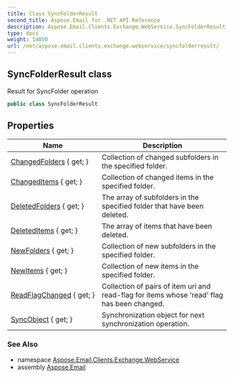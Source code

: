 ```yaml
---
title: Class SyncFolderResult
second_title: Aspose.Email for .NET API Reference
description: Aspose.Email.Clients.Exchange.WebService.SyncFolderResult class. Result for SyncFolder operation
type: docs
weight: 14050
url: /net/aspose.email.clients.exchange.webservice/syncfolderresult/
---
```

## SyncFolderResult class

Result for SyncFolder operation

```csharp
public class SyncFolderResult
```

## Properties

| Name | Description |
| --- | --- |
| [ChangedFolders](../../aspose.email.clients.exchange.webservice/syncfolderresult/changedfolders/) { get; } | Collection of changed subfolders in the specified folder. |
| [ChangedItems](../../aspose.email.clients.exchange.webservice/syncfolderresult/changeditems/) { get; } | Collection of changed items in the specified folder. |
| [DeletedFolders](../../aspose.email.clients.exchange.webservice/syncfolderresult/deletedfolders/) { get; } | The array of subfolders in the specified folder that have been deleted. |
| [DeletedItems](../../aspose.email.clients.exchange.webservice/syncfolderresult/deleteditems/) { get; } | The array of items that have been deleted. |
| [NewFolders](../../aspose.email.clients.exchange.webservice/syncfolderresult/newfolders/) { get; } | Collection of new subfolders in the specified folder. |
| [NewItems](../../aspose.email.clients.exchange.webservice/syncfolderresult/newitems/) { get; } | Collection of new items in the specified folder. |
| [ReadFlagChanged](../../aspose.email.clients.exchange.webservice/syncfolderresult/readflagchanged/) { get; } | Collection of pairs of item uri and read-flag for items whose 'read' flag has been changed. |
| [SyncObject](../../aspose.email.clients.exchange.webservice/syncfolderresult/syncobject/) { get; } | Synchronization object for next synchronization operation. |

### See Also

* namespace [Aspose.Email.Clients.Exchange.WebService](../../aspose.email.clients.exchange.webservice/)
* assembly [Aspose.Email](../../)


